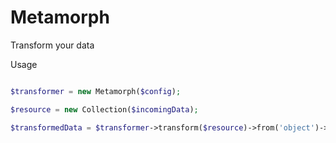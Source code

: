 Metamorph
=========

Transform your data

Usage

```php

$transformer = new Metamorph($config);

$resource = new Collection($incomingData);

$transformedData = $transformer->transform($resource)->from('object')->to('response');

```
